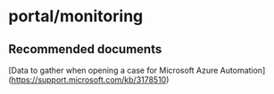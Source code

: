 
<properties
    pageTitle="portal/monitoring"
    description="32501555Portalmonitoring"
    service="microsoft.automation"
    resource="automationaccounts"
    authors="adoyle"
    displayorder=""
    selfHelpType="generic"
    supportTopicIds="32501555"
    resourceTags=""
    productPesIds="15607"
    cloudEnvironments="public"
/>

# portal/monitoring


## **Recommended documents**
[Data to gather when opening a case for Microsoft Azure Automation]
(https://support.microsoft.com/kb/3178510)